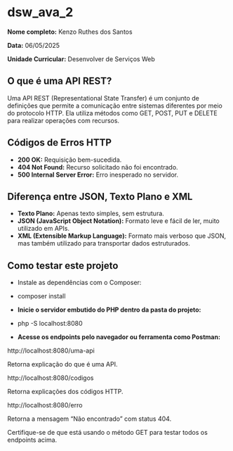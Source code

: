 # dsw_ava_2
 
**Nome completo:** Kenzo Ruthes dos Santos
 
**Data:** 06/05/2025

**Unidade Curricular:** Desenvolver de Serviços Web
 
## O que é uma API REST?
 
Uma API REST (Representational State Transfer) é um conjunto de definições que permite a comunicação entre sistemas diferentes por meio do protocolo HTTP. Ela utiliza métodos como GET, POST, PUT e DELETE para realizar operações com recursos.
 
## Códigos de Erros HTTP
 
- **200 OK:** Requisição bem-sucedida.
- **404 Not Found:** Recurso solicitado não foi encontrado.
- **500 Internal Server Error:** Erro inesperado no servidor.
 
## Diferença entre JSON, Texto Plano e XML
 
- **Texto Plano:** Apenas texto simples, sem estrutura.
- **JSON (JavaScript Object Notation):** Formato leve e fácil de ler, muito utilizado em APIs.
- **XML (Extensible Markup Language):** Formato mais verboso que JSON, mas também utilizado para transportar dados estruturados.
 
## Como testar este projeto
 
- Instale as dependências com o Composer:
 
- composer install
 
- **Inicie o servidor embutido do PHP dentro da pasta do projeto:**
 
- php -S localhost:8080
 
- **Acesse os endpoints pelo navegador ou ferramenta como Postman:**
 
http://localhost:8080/uma-api
 
Retorna explicação do que é uma API.
 
http://localhost:8080/codigos
 
Retorna explicações dos códigos HTTP.
 
http://localhost:8080/erro
 
Retorna a mensagem “Não encontrado” com status 404.
 
Certifique-se de que está usando o método GET para testar todos os endpoints acima.